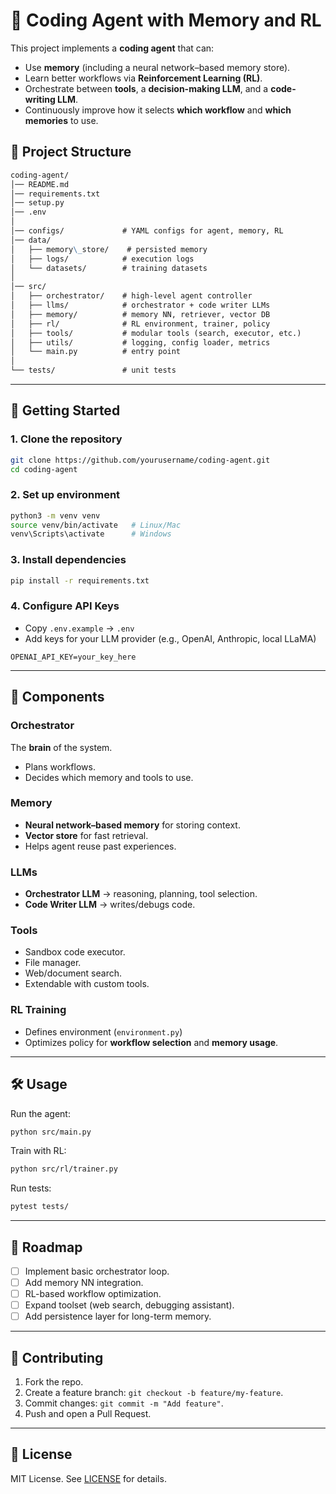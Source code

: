 
# 🤖 Coding Agent with Memory and RL

This project implements a **coding agent** that can:
- Use **memory** (including a neural network–based memory store).
- Learn better workflows via **Reinforcement Learning (RL)**.
- Orchestrate between **tools**, a **decision-making LLM**, and a **code-writing LLM**.
- Continuously improve how it selects **which workflow** and **which memories** to use.


## 📂 Project Structure


```markdown
coding-agent/
│── README.md
│── requirements.txt
│── setup.py
│── .env
│
│── configs/             # YAML configs for agent, memory, RL
│── data/
│   ├── memory\_store/    # persisted memory
│   ├── logs/            # execution logs
│   └── datasets/        # training datasets
│
│── src/
│   ├── orchestrator/    # high-level agent controller
│   ├── llms/            # orchestrator + code writer LLMs
│   ├── memory/          # memory NN, retriever, vector DB
│   ├── rl/              # RL environment, trainer, policy
│   ├── tools/           # modular tools (search, executor, etc.)
│   ├── utils/           # logging, config loader, metrics
│   └── main.py          # entry point
│
└── tests/               # unit tests

```

---

## 🚀 Getting Started

### 1. Clone the repository
```bash
git clone https://github.com/yourusername/coding-agent.git
cd coding-agent
````

### 2. Set up environment

```bash
python3 -m venv venv
source venv/bin/activate   # Linux/Mac
venv\Scripts\activate      # Windows
```

### 3. Install dependencies

```bash
pip install -r requirements.txt
```

### 4. Configure API Keys

* Copy `.env.example` → `.env`
* Add keys for your LLM provider (e.g., OpenAI, Anthropic, local LLaMA)

```env
OPENAI_API_KEY=your_key_here
```

---

## 🧠 Components

### Orchestrator

The **brain** of the system.

* Plans workflows.
* Decides which memory and tools to use.

### Memory

* **Neural network–based memory** for storing context.
* **Vector store** for fast retrieval.
* Helps agent reuse past experiences.

### LLMs

* **Orchestrator LLM** → reasoning, planning, tool selection.
* **Code Writer LLM** → writes/debugs code.

### Tools

* Sandbox code executor.
* File manager.
* Web/document search.
* Extendable with custom tools.

### RL Training

* Defines environment (`environment.py`)
* Optimizes policy for **workflow selection** and **memory usage**.

---

## 🛠 Usage

Run the agent:

```bash
python src/main.py
```

Train with RL:

```bash
python src/rl/trainer.py
```

Run tests:

```bash
pytest tests/
```

---

## 🧪 Roadmap

* [ ] Implement basic orchestrator loop.
* [ ] Add memory NN integration.
* [ ] RL-based workflow optimization.
* [ ] Expand toolset (web search, debugging assistant).
* [ ] Add persistence layer for long-term memory.

---

## 🤝 Contributing

1. Fork the repo.
2. Create a feature branch: `git checkout -b feature/my-feature`.
3. Commit changes: `git commit -m "Add feature"`.
4. Push and open a Pull Request.

---

## 📜 License

MIT License. See [LICENSE](LICENSE) for details.

```
